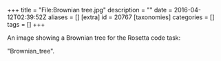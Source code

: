 +++
title = "File:Brownian tree.jpg"
description = ""
date = 2016-04-12T02:39:52Z
aliases = []
[extra]
id = 20767
[taxonomies]
categories = []
tags = []
+++

An image showing a Brownian tree for the Rosetta code task:

"Brownian_tree".

